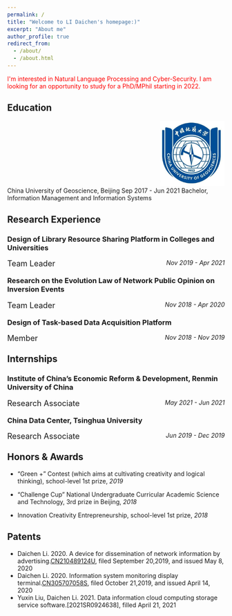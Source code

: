 ```yaml
---
permalink: /
title: "Welcome to LI Daichen's homepage:)"
excerpt: "About me"
author_profile: true
redirect_from: 
  - /about/
  - /about.html
---
```


 <font color=Red>I'm interested in Natural Language Processing and Cyber-Security. I am looking for an opportunity to study for a PhD/MPhil starting in 2022.</font>
<br>

Education
------
<div align="right"><img width="150" height="150" src="https://github.com/lidaichen1999/lidaichen1999.github.io/blob/master/images/cugb.jpg?raw=true"/></div>
     China University of Geoscience, Beijing
     Sep 2017 - Jun 2021
  Bachelor, Information Management and Information Systems

Research Experience
------
### Design of Library Resource Sharing Platform in Colleges and Universities
<div style="float:left;"><font size=4>Team Leader</font></div><div style="float:right;"><i>Nov 2019 - Apr 2021</i></div>
<br>

### Research on the Evolution Law of Network Public Opinion on Inversion Events
<div style="float:left;"><font size=4>Team Leader</font></div><div style="float:right;"><i>Nov 2018 - Apr 2020</i></div>
<br>

### Design of Task-based Data Acquisition Platform

<div style="float:left;"><font size=4>Member</font></div><div style="float:right;"><i>Nov 2018 - Nov 2019</i></div>
<br>

Internships
------
### Institute of China’s Economic Reform & Development, Renmin University of China
<div style="float:left;"><font size=4>Research Associate</font></div><div style="float:right;"><i>May 2021 - Jun 2021</i></div>
<br>

### China Data Center, Tsinghua University
<div style="float:left;"><font size=4>Research Associate</font></div><div style="float:right;"><i>Jun 2019 - Dec 2019</i></div>
<br>

Honors & Awards
------
- “Green +” Contest (which aims at cultivating creativity and logical thinking), school-level 1st prize, *2019*

- “Challenge Cup” National Undergraduate Curricular Academic Science and Technology, 3rd prize in Beijing, *2018*

- Innovation Creativity Entrepreneurship, school-level 1st prize, *2018*

Patents
------
- Daichen Li. 2020. A device for dissemination of network information by advertising.[CN210489124U](http://epub.cnipa.gov.cn/tdcdesc.action?strWhere=CN210489124U), filed September 20,2019, and issued May 8, 2020
- Daichen Li. 2020. Information system monitoring display terminal.[CN305707058S](http://epub.cnipa.gov.cn/tdcdesc.action?strWhere=CN305707058S), filed October 21,2019, and issued April 14, 2020
- Yuxin Liu, Daichen Li. 2021. Data information cloud computing storage service software.[2021SR0924638], filled April 21, 2021
